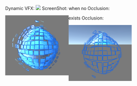 Dynamic VFX:
<img src="./1.gif">
ScreenShot:
when no Occlusion:

<img src="./noOcculusion.png" width=40% style="float:left">

exists Occlusion:

<img src="./Occulusion.png" width=40% style="float:left">

